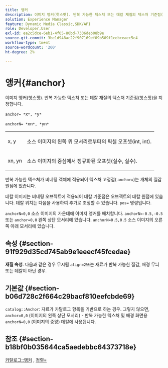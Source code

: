 ```yaml
---
title: 앵커
description: 이미지 앵커(핫스팟). 반복 가능한 텍스처 또는 데칼 재질의 텍스처 기준점(핫스팟)을 지정합니다.
solution: Experience Manager
feature: Dynamic Media Classic,SDK/API
role: Developer,User
exl-id: ea2c5dce-6eb1-4f05-80bd-7336deb08b9e
source-git-commit: 3be1d948ac22f907169ef09b509f1cebceaec5c4
workflow-type: tm+mt
source-wordcount: '200'
ht-degree: 2%

---
```


# 앵커{#anchor}

이미지 앵커(핫스팟). 반복 가능한 텍스처 또는 데칼 재질의 텍스처 기준점(핫스팟)을 지정합니다.

`anchor= *`x`*, *`y`*`

`anchorN= *`xn`*, *`yn`*`

<table id="simpletable_1D8E91D8424A424787C4D20C9B040115"> 
 <tr class="strow"> 
  <td class="stentry"> <p><span class="varname"> x</span>, <span class="varname"> y</span> </p></td> 
  <td class="stentry"> <p>소스 이미지의 왼쪽 위 모서리로부터의 픽셀 오프셋(int, int). </p></td> 
 </tr> 
 <tr class="strow"> 
  <td class="stentry"> <p><span class="varname"> xn</span>, <span class="varname"> yn</span> </p></td> 
  <td class="stentry"> <p>소스 이미지의 중심에서 정규화된 오프셋(실수, 실수). </p></td> 
 </tr> 
</table>

반복 가능한 텍스처가 비네팅 객체에 적용되어 텍스처 고정점( `anchor=`)는 개체의 질감 원점에 있습니다.

데칼 이미지는 비네팅 오브젝트에 적용되어 데칼 기준점은 오브젝트의 데칼 원점에 있습니다. 데칼 위치는 다음을 사용하여 추가로 조정할 수 있습니다. `pos=` 명령입니다.

`anchorN=0,0` 소스 이미지의 가운데에 이미지 앵커를 배치합니다. `anchorN=-0.5,-0.5` 또는 `anchor=0,0` 왼쪽 상단 모서리에 있습니다. `anchorN=0.5,0.5` 소스 이미지의 오른쪽 아래 모서리에 있습니다.

## 속성 {#section-91f929d35cd745ab9e1eeecf45fcedae}

**재질 속성**. 다음과 같은 경우 무시됨 `align=2`또는 재료가 반복 가능한 질감, 배경 무늬 또는 데칼이 아닌 경우.

## 기본값 {#section-b06d728c2f664c29bacf810eefcbde69}

`catalog::Anchor`: 자료가 카탈로그 항목을 기반으로 하는 경우. 그렇지 않으면, `anchor=0,0` (이미지의 왼쪽 상단 모서리) - 반복 가능한 텍스처 및 배경 화면용 `anchorN=0,0` (이미지의 중앙) 데칼에 사용됩니다.

## 참조 {#section-b18bf0b035644ca5aedebbc64373718e}

[카탈로그::앵커](../../../../../ir-api/material-cat/image-rendering-api-ref/c-ir-material-catalog/c-ir-material-data-reference/r-ir-cat-anchor.md#reference-d9b1d49db1fc440686f64b84453297ab) , [정렬=](../../../../../ir-api/http-protocol/image-rendering-api-ref/c-ir-http-protocol-ref/c-ir-http-protocol-command-reference/r-ir-align.md#reference-4d63baa522ce42f9b15167ba34c5c6a7)
